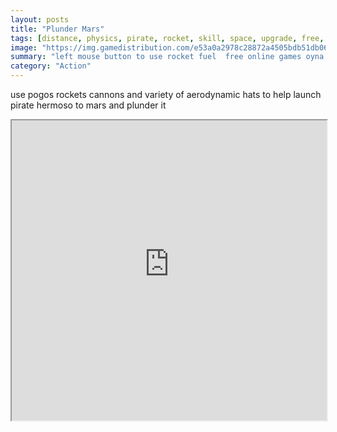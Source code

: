 ```yaml
---
layout: posts
title: "Plunder Mars"
tags: [distance, physics, pirate, rocket, skill, space, upgrade, free, online, games, oyna, game, free, games, play, play, games]
image: "https://img.gamedistribution.com/e53a0a2978c28872a4505bdb51db06dc.jpg"
summary: "left mouse button to use rocket fuel  free online games oyna game free games play play games"
category: "Action"
---
```


use pogos rockets cannons and variety of aerodynamic hats to help launch pirate hermoso to mars and plunder it

<iframe width="100%" height="480px;" src="https://flash.gamedistribution.com?game=e53a0a2978c28872a4505bdb51db06dc"></iframe>